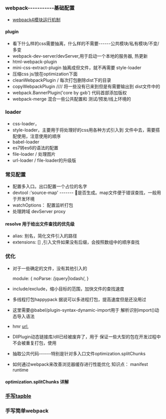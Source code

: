 
### webpack-----------基础配置
- [webpack4模块运行机制](https://zhuanlan.zhihu.com/p/79706247)
#### plugin
- 看下什么样的css需要抽离，什么样的不需要------公共模块/私有模块/不变/多变
- webpack-dev-server/devServer,用于启动一个本地的服务器, 热更新
- html-webpack-plugin  
- mini-css-extract-plugin 抽离成但文件，就不再需要 style-loader
- 压缩css js/放在optimization下面
- cleanWebpackPlugin / 每次打包删除dist下的目录
- copyWebpackPlugin //// 将一些没有已来到但是有需要输出到  dist文件中的
- webpack.BannerPlugin('core by gxb') 代码首部添加版权
- webpack-merge 混合一些公共配置和 测试/预发/线上环境的
### loader
- css-loader，
- style-loader，主要用于将处理好的css用各种方式引入到  文件中去，需要搭配使用，注意使用的顺序
- babel-loader
- es7转es6的语法的配置
- file-loader / 处理图片
- url-loader / file-loader的升级版
### 常见配置
- 配置多入口。出口配置一个占位的名字
- devtool :'source-map' ------- 是否生成。map文件便于错误查找，一般用于开发环境
- watchOptions： 配置监听打包
- 处理跨域 devServer proxy
#### resolve 用于给出文件查找的优先级
- alias: 别名，简化文件引入的路径
- extensions: [] ,引入文件如果没有后缀，会按照数组中的顺序查找

### 优化
- 对于一些确定的文件，没有其他引入的 

    module: {
      noParse: /jquery|lodash/,
    }
-  include/exclude，缩小目标的范围，加快文件的查找速度
- 多线程打包happypack 据说可以多进程打包，提高速度但是还没用过
- 这里需要@babel/plugin-syntax-dynamic-import用于 解析识别import()动态导入语法
- hmr [url](https://www.webpackjs.com/plugins/hot-module-replacement-plugin/),
- DllPlugin动态链接库/dll已经被废弃了，用于 保证一些大型的包在开发过程中不会被重复打包，使用 
- 抽取公共代码------特别是针对多入口文件optimization.splitChunks
- 如何通过webpack来改善浏览器缓存进行性能优化  知识点： manifest runtime 
#### optimization.splitChunks 详解

### [手写tapble](https://juejin.im/post/5f0494e2e51d4534c4551c67?utm_source=gold_browser_extension#heading-27)
### 手写简单webpack
